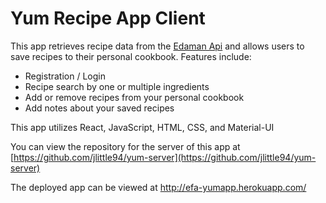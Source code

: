 # Yum Recipe App Client
This app retrieves recipe data from the [Edaman Api](https://www.edamam.com/) and allows users to save recipes to their personal cookbook.  Features include:
- Registration / Login
- Recipe search by one or multiple ingredients
- Add or remove recipes from your personal cookbook
- Add notes about your saved recipes

This app utilizes React, JavaScript, HTML, CSS, and Material-UI

You can view the repository for the server of this app at [https://github.com/jlittle94/yum-server](https://github.com/jlittle94/yum-server)

The deployed app can be viewed at <a href="http://efa-yumapp.herokuapp.com/" target="_blank">http://efa-yumapp.herokuapp.com/</a>
